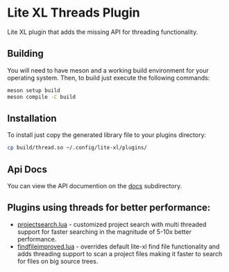 # Lite XL Threads Plugin

Lite XL plugin that adds the missing API for threading functionality.

## Building

You will need to have meson and a working build environment for your operating
system. Then, to build just execute the following commands:

```sh
meson setup build
meson compile -C build
```

## Installation

To install just copy the generated library file to your plugins directory:

```sh
cp build/thread.so ~/.config/lite-xl/plugins/
```

## Api Docs

You can view the API documention on the [docs](docs/thread.lua) subdirectory.

## Plugins using threads for better performance:

* [projectsearch.lua](plugins/projectsearch.lua) -
  customized project search with multi threaded support for faster searching
  in the magnitude of 5-10x better performance.
* [findfileimproved.lua](plugins/findfileimproved.lua) -
  overrides default lite-xl find file functionality and adds threading support
  to scan a project files making it faster to search for files on big source trees.
